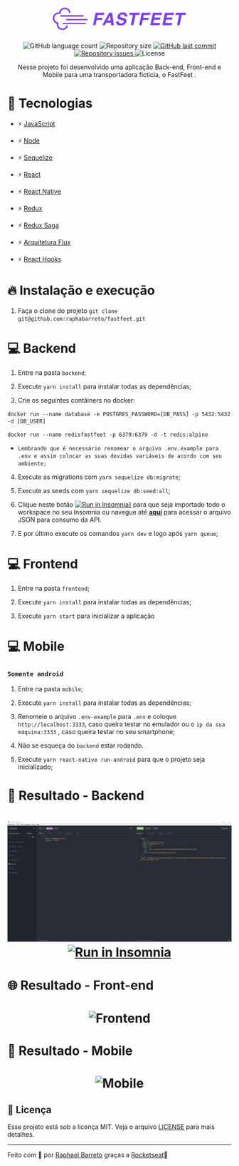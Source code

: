 <h1 align="center">
  <img alt="Fastfeet" title="Fastfeet" src=".github/logo.png" width="300px" />
</h1>

<p align="center">
  <img alt="GitHub language count" src="https://img.shields.io/github/languages/count/raphabarreto/fastfeet">

  <img alt="Repository size" src="https://img.shields.io/github/repo-size/raphabarreto/fastfeet">
  
  <a href="https://github.com/raphabarreto/fastfeet/commits/master">
    <img alt="GitHub last commit" src="https://img.shields.io/github/last-commit/raphabarreto/fastfeet">
  </a>

  <a href="https://github.com/raphabarreto/fastfeet/issues">
    <img alt="Repository issues" src="https://img.shields.io/github/issues/raphabarreto/fastfeet">
  </a>

  <img alt="License" src="https://img.shields.io/badge/license-MIT-brightgreen">
</p>


<p align="center">Nesse projeto foi desenvolvido uma aplicação Back-end, Front-end e Mobile para uma transportadora fictícia, o FastFeet </a>.</p>


# 🚀 Tecnologias

- ⚡ [JavaScript](https://skylab.rocketseat.com.br/journey/starter)

- ⚡ [Node](https://nodejs.org/en/)
- ⚡ [Sequelize](https://sequelize.org/)
- ⚡ [React](https://pt-br.reactjs.org/)
- ⚡ [React Native](https://reactnative.dev/)
- ⚡ [Redux](https://redux.js.org/)
- ⚡ [Redux Saga](https://redux-saga.js.org/)
- ⚡ [Arquitetura Flux](https://facebook.github.io/flux/)
- ⚡ [React Hooks](https://pt-br.reactjs.org/docs/hooks-intro.html)


# 🔥 Instalação e execução
1. Faça o clone do projeto `git clone git@github.com:raphabarreto/fastfeet.git`

# 💻 Backend
1. Entre na pasta `backend`;

2. Execute `yarn install` para instalar todas as dependências;
3. Crie os seguintes contâiners no docker:
 ```
 docker run --name database -e POSTGRES_PASSWORD=[DB_PASS] -p 5432:5432 -d [DB_USER]
 ```
 ```
 docker run --name redisfastfeet -p 6379:6379 -d -t redis:alpine
 ```
* `Lembrando que é necessário renomear o arquivo .env.example para .env e assim colocar as suas devidas variáveis de acordo com seu ambiente;`
4. Execute as migrations com `yarn sequelize db:migrate`;

5. Execute as seeds com `yarn sequelize db:seed:all`;
6. Clique neste botão [![Run in Insomnia}](https://insomnia.rest/images/run.svg)](https://insomnia.rest/run/?label=Fastfeet&uri=https%3A%2F%2Fraw.githubusercontent.com%2Fraphabarreto%2Ffastfeet%2Fmaster%2Fbackend%2FFastFeet.json) para que seja importado todo o workspace no seu Insomnia ou navegue até **[aqui](https://github.com/raphabarreto/fastfeet/blob/master/backend/FastFeet.json)** para acessar o arquivo JSON para consumo da API.
7. E por último execute os comandos `yarn dev` e logo após `yarn queue`;

# 💻 Frontend
1. Entre na pasta `frontend`;

2. Execute `yarn install` para instalar todas as dependências;
3. Execute `yarn start` para inicializar a aplicação

# 💻 Mobile
### ``Somente android``
1. Entre na pasta `mobile`;

2. Execute `yarn install` para instalar todas as dependências;
3. Renomeie o arquivo `.env-example` para `.env` e coloque `http://localhost:3333`, caso queira testar no emulador ou o `ip da sua máquina:3333` , caso queira testar no seu smartphone;
4. Não se esqueça do `backend` estar rodando.
5. Execute `yarn react-native run-android` para que o projeto seja inicializado;

# 🔨 Resultado - Backend
<h1 align="center">
<img src=".github/backend.png" alt="Backend">
<a href="https://insomnia.rest/run/?label=Fastfeet&uri=https%3A%2F%2Fraw.githubusercontent.com%2Fraphabarreto%2Ffastfeet%2Fmaster%2Fbackend%2FFastFeet.json" target="_blank"><img src="https://insomnia.rest/images/run.svg" alt="Run in Insomnia"></a>
</h1>

# 🌐 Resultado - Front-end
<h1 align="center">
    <img alt="Frontend" title="#delicinha" src=".github/frontend.gif"/>
</h1>

# 📱 Resultado - Mobile
<h1 align="center">
    <img alt="Mobile" title="#delicinha" src=".github/mobile.gif" width="250px"/>
</h1>

## 🧾 Licença

Esse projeto está sob a licença MIT. Veja o arquivo [LICENSE](LICENSE.md) para mais detalhes.

---

Feito com 💖 por [Raphael Barreto](https://www.linkedin.com/in/raphael-barreto-15631747/)
graças a [Rocketseat](https://rocketseat.com.br/)🚀
